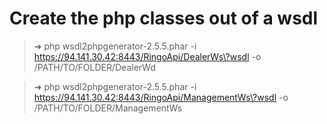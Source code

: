 Create the php classes out of a wsdl
=====================================


> ➜  php wsdl2phpgenerator-2.5.5.phar -i https://94.141.30.42:8443/RingoApi/DealerWs\?wsdl -o /PATH/TO/FOLDER/DealerWd

> ➜  php wsdl2phpgenerator-2.5.5.phar -i https://94.141.30.42:8443/RingoApi/ManagementWs\?wsdl -o /PATH/TO/FOLDER/ManagementWs